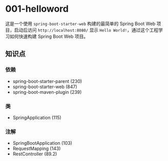 # 001-helloword

这是一个使用 `spring-boot-starter-web` 构建的最简单的 Spring Boot Web 项目，启动后访问 `http://localhost:8080/` 显示 `Hello World!`，通过这个工程学习如何快速构建 Spring Boot Web 项目。

## 知识点

### 依赖

* spring-boot-starter-parent (230)
* spring-boot-starter-web (847)
* spring-boot-maven-plugin (239)

### 类

* SpringApplication (115)

### 注解

* SpringBootApplication (103)
* RequestMapping (143)
* RestController (89.2)
